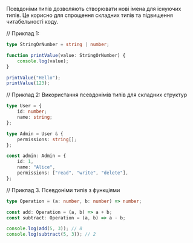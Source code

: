Псевдоніми типів дозволяють створювати нові імена для існуючих типів. 
Це корисно для спрощення складних типів та підвищення читабельності коду.

// Приклад 1:

```ts
type StringOrNumber = string | number;

function printValue(value: StringOrNumber) {
    console.log(value);
}

printValue("Hello");
printValue(123);
```

// Приклад 2: Використання псевдонімів типів для складних структур

```ts
type User = {
    id: number;
    name: string;
};

type Admin = User & {
    permissions: string[];
};

const admin: Admin = {
    id: 1,
    name: "Alice",
    permissions: ["read", "write", "delete"],
};
```

// Приклад 3. Псевдоніми типів з функціями

```ts
type Operation = (a: number, b: number) => number;

const add: Operation = (a, b) => a + b;
const subtract: Operation = (a, b) => a - b;

console.log(add(5, 3)); // 8
console.log(subtract(5, 3)); // 2
```